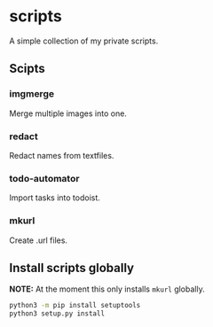 # scripts

A simple collection of my private scripts.

## Scipts

### imgmerge

Merge multiple images into one.

### redact

Redact names from textfiles.

### todo-automator

Import tasks into todoist.

### mkurl

Create .url files.

## Install scripts globally

**NOTE:** At the moment this only installs `mkurl` globally.

```bash
python3 -m pip install setuptools
python3 setup.py install
```
